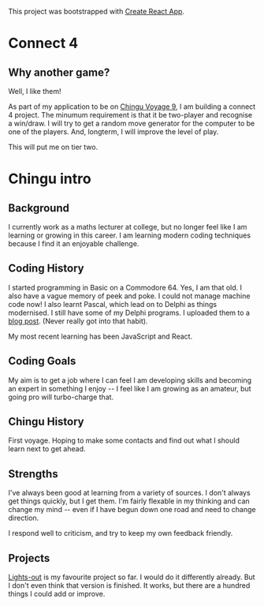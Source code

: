 This project was bootstrapped with [Create React App](https://github.com/facebook/create-react-app).
# Connect 4

## Why another game?
Well, I like them!

As part of my application to be on [Chingu Voyage 9](https://chingu.gitbook.io/chingu-handbook-voyage-9/cohort-guide/pre-work), I am building a connect 4 project. The minumum requirement is that it be two-player and recognise a win/draw. I will try to get a random move generator for the computer to be one of the players. And, longterm, I will improve the level of play.

This will put me on tier two. 

# Chingu intro

## Background
I currently work as a maths lecturer at college, but no longer feel like I am learning or growing in this career. I am learning modern coding techniques because I find it an enjoyable challenge. 

## Coding History 
I started programming in Basic on a Commodore 64. Yes, I am that old. I also have a vague memory of peek and poke. I could not manage machine code now! I also learnt Pascal, which lead on to Delphi as things modernised. I still have some of my Delphi programs. I uploaded them to a [blog post](https://practise4progress.weebly.com/home/some-programmes-i-wrote-about-10-years-ago). (Never really got into that habit).

My most recent learning has been JavaScript and React.

## Coding Goals 
My aim is to get a job where I can feel I am developing skills and becoming an expert in something I enjoy -- I feel like I am growing as an amateur, but going pro will turbo-charge that.

## Chingu History
First voyage. Hoping to make some contacts and find out what I should learn next to get ahead.

## Strengths
I've always been good at learning from a variety of sources. I don't always get things quickly, but I get them. I'm fairly flexable in my thinking and can change my mind -- even if I have begun down one road and need to change direction. 

I respond well to criticism, and try to keep my own feedback friendly.

## Projects
[Lights-out](https://samir70.github.io/lights-out/) is my favourite project so far. I would do it differently already. But I don't even think that version is finished. It works, but there are a hundred things I could add or improve.
